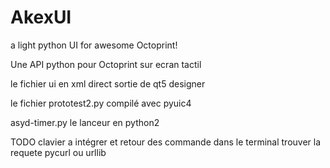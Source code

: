 # AkexUI
a light python UI for awesome Octoprint!

Une API python pour Octoprint sur ecran tactil

le fichier ui en xml direct sortie de qt5 designer

le fichier prototest2.py compilé avec pyuic4

asyd-timer.py le lanceur en python2

TODO clavier a intégrer
     et retour des commande dans le terminal trouver la requete pycurl ou urllib
